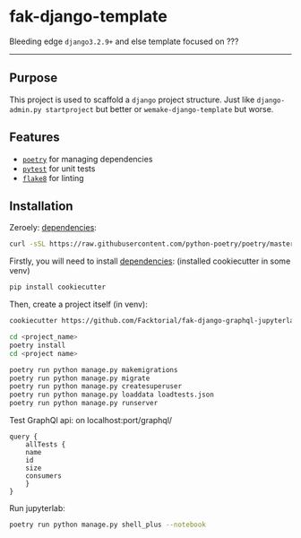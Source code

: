 # fak-django-template

Bleeding edge `django3.2.9+` and else template focused on ???

---

## Purpose

This project is used to scaffold a `django` project structure.
Just like `django-admin.py startproject` but better or `wemake-django-template` but worse.

## Features

- [`poetry`](https://github.com/python-poetry/poetry) for managing dependencies
- [`pytest`](https://pytest.org/) for unit tests
- [`flake8`](http://flake8.pycqa.org/en/latest/) for linting

## Installation

Zeroely:  [dependencies](https://python-poetry.org/docs/master/#installation):


```bash
curl -sSL https://raw.githubusercontent.com/python-poetry/poetry/master/get-poetry.py | python
```

Firstly, you will need to install [dependencies](https://cookiecutter.readthedocs.io/en/latest/):
(installed cookiecutter in some venv)

```bash
pip install cookiecutter
```

Then, create a project itself (in venv):

```bash
cookiecutter https://github.com/Facktorial/fak-django-graphql-jupyterlab-template.git
```

```bash
cd <project_name>
poetry install
cd <project name>
```

```bash
poetry run python manage.py makemigrations
poetry run python manage.py migrate
poetry run python manage.py createsuperuser
poetry run python manage.py loaddata loadtests.json
poetry run python manage.py runserver
```

Test GraphQl api: on localhost:port/graphql/

```
query {
    allTests {
	name
	id
	size
	consumers				  
    }	
}
```

Run jupyterlab:

```bash
poetry run python manage.py shell_plus --notebook
```
